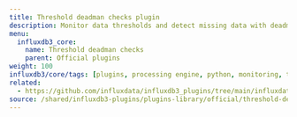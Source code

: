 ```yaml
---
title: Threshold deadman checks plugin
description: Monitor data thresholds and detect missing data with deadman checks for alerting.
menu:
  influxdb3_core:
    name: Threshold deadman checks
    parent: Official plugins
weight: 100
influxdb3/core/tags: [plugins, processing engine, python, monitoring, thresholds, deadman, alerting]
related:
  - https://github.com/influxdata/influxdb3_plugins/tree/main/influxdata/threshold_deadman_checks, Threshold deadman checks plugin on GitHub
source: /shared/influxdb3-plugins/plugins-library/official/threshold-deadman-checks.md
---
```


<!-- //SOURCE - content/shared/influxdb3-plugins/plugins-library/official/threshold-deadman-checks.md -->